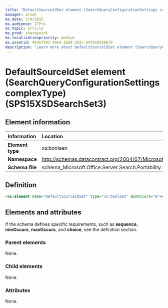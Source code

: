 ```yaml
---
title: "DefaultSourceIdSet element (SearchQueryConfigurationSettings complexType) (SPS15XSDSearchSet3)"
manager: arnek
ms.date: 3/9/2015
ms.audience: ITPro
ms.topic: article
ms.prod: sharepoint
ms.localizationpriority: medium
ms.assetid: 484bf192-49e4-16d8-2b2c-547b1055b678
description: "Learn more about DefaultSourceIdSet element (SearchQueryConfigurationSettings complexType) (SPS15XSDSearchSet3)."
---
```


# DefaultSourceIdSet element (SearchQueryConfigurationSettings complexType) (SPS15XSDSearchSet3)

 
  
## Element information

|Information|Location|
|:-----|:-----|
|**Element type** <br/> |xs:boolean  <br/> |
|**Namespace** <br/> |http://schemas.datacontract.org/2004/07/Microsoft.Office.Server.Search.Portability  <br/> |
|**Schema file** <br/> |schema_Microsoft.Office.Server.Search.Portability.xsd  <br/> |
   
## Definition

```XML
<xs:element name="DefaultSourceIdSet" type="xs:boolean" minOccurs="0"></xs:element>

```

## Elements and attributes

If the schema defines specific requirements, such as **sequence**, **minOccurs**, **maxOccurs**, and **choice**, see the definition section. 
  
### Parent elements

None.
  
### Child elements

None.
  
### Attributes

None.
  

